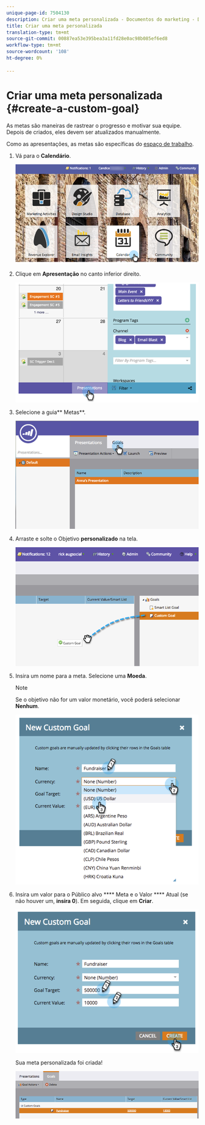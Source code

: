 ```yaml
---
unique-page-id: 7504130
description: Criar uma meta personalizada - Documentos do marketing - Documentação do produto
title: Criar uma meta personalizada
translation-type: tm+mt
source-git-commit: 00887ea53e395bea3a11fd28e0ac98b085ef6ed8
workflow-type: tm+mt
source-wordcount: '108'
ht-degree: 0%

---
```



# Criar uma meta personalizada {#create-a-custom-goal}

As metas são maneiras de rastrear o progresso e motivar sua equipe. Depois de criados, eles devem ser atualizados manualmente.

Como as apresentações, as metas são específicas do [espaço de trabalho](../../../../product-docs/administration/workspaces-and-person-partitions/understanding-workspaces-and-person-partitions.md).

1. Vá para o **Calendário**.

   ![](assets/2017-05-10-15-30-47-2.png)

1. Clique em **Apresentação** no canto inferior direito.

   ![](assets/image2015-3-24-12-3a2-3a55.png)

1. Selecione a guia** Metas**.

   ![](assets/image2015-3-26-12-3a24-3a49.png)

1. Arraste e solte o Objetivo **personalizado** na tela.

   ![](assets/image2015-3-24-12-3a32-3a45.png)

1. Insira um nome para a meta. Selecione uma **Moeda**.

   >[!NOTE]
   >
   >Se o objetivo não for um valor monetário, você poderá selecionar **Nenhum**.

   ![](assets/image2015-3-24-12-3a36-3a0.png)

1. Insira um valor para o Público alvo **** Meta e o Valor **** Atual (se não houver um, **insira 0**). Em seguida, clique em **Criar**.

   ![](assets/image2015-3-24-12-3a39-3a28.png)

   Sua meta personalizada foi criada!

   ![](assets/image2015-3-24-12-3a41-3a43.png)

